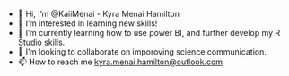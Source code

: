 - 👋 Hi, I’m @KaiiMenai - Kyra Menai Hamilton
- 👀 I’m interested in learning new skills!
- 🌱 I’m currently learning how to use power BI, and further develop my R Studio skills.
- 💞️ I’m looking to collaborate on imporoving science communication.
- 📫 How to reach me kyra.menai.hamilton@outlook.com

<!---
KaiiMenai/KaiiMenai is a ✨ special ✨ repository because its `README.md` (this file) appears on your GitHub profile.
You can click the Preview link to take a look at your changes.
--->
